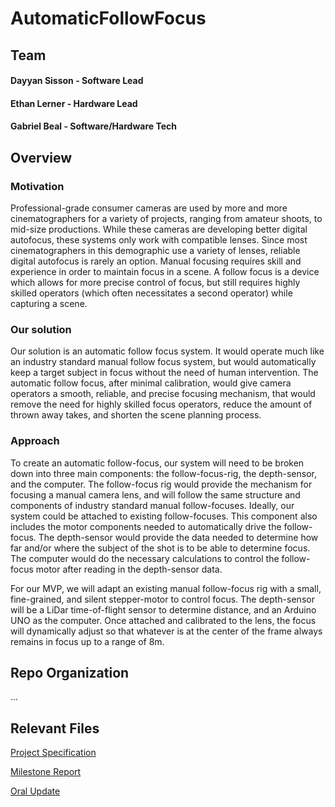 # AutomaticFollowFocus

## Team
#### Dayyan Sisson - Software Lead
#### Ethan Lerner - Hardware Lead
#### Gabriel Beal - Software/Hardware Tech

## Overview

### Motivation
Professional-grade consumer cameras are used by more and more cinematographers for a variety of projects, ranging from amateur shoots, to mid-size productions. While these cameras are developing better digital autofocus, these systems only work with compatible lenses. Since most cinematographers in this demographic use a variety of lenses, reliable digital autofocus is rarely an option. Manual focusing requires skill and experience in order to maintain focus in a scene. A follow focus is a device which allows for more precise control of focus, but still requires highly skilled operators (which often necessitates a second operator) while capturing a scene.

### Our solution
Our solution is an automatic follow focus system. It would operate much like an industry standard manual follow focus system, but would automatically keep a target subject in focus  without the need of human intervention. The automatic follow focus, after minimal calibration, would give camera operators a smooth, reliable, and precise focusing mechanism, that would remove the need for highly skilled focus operators, reduce the amount of thrown away takes, and shorten the scene planning process.

### Approach
To create an automatic follow-focus, our system will need to be broken down into three main components: the follow-focus-rig, the depth-sensor, and the computer. The follow-focus rig would provide the mechanism for focusing a manual camera lens, and will follow the same structure and components of industry standard manual follow-focuses. Ideally, our system could be attached to existing follow-focuses. This component also includes the motor components needed to automatically drive the follow-focus. The depth-sensor would provide the data needed to determine how far and/or where the subject of the shot is to be able to determine focus. The computer would do the necessary calculations to control the follow-focus motor after reading in the depth-sensor data.

For our MVP, we will adapt an existing manual follow-focus rig with a small, fine-grained, and silent stepper-motor to control focus. The depth-sensor will be a LiDar time-of-flight sensor to determine distance, and an Arduino UNO as the computer. Once attached and calibrated to the lens, the focus will dynamically adjust so that whatever is at the center of the frame always remains in focus up to a range of 8m. 


## Repo Organization
...

## Relevant Files
[Project Specification](https://docs.google.com/document/u/1/d/e/2PACX-1vR7f_SCI-wuG92Et0VP4YWmQdNeJKLPD-W7jhbWiDdFht9IB5lYc-DVYsRZljCv2UFADpbiVSlDBm2-/pub)

[Milestone Report](https://docs.google.com/document/d/e/2PACX-1vRDqsqV7q2qU70tZm42NWyuAJPylhJETKva-iidkfWNiynRTFDRNkfxW0TCXdBWoWRqfZBtMWYlbz5G/pub)

[Oral Update](https://docs.google.com/presentation/d/e/2PACX-1vSpkfmF8wC4bcpIy2F_BTrdK_YAkHR9gESRvpczLLuf5MXxQVo-R_bJhY_RxzTn6OQB8V0ov08AnhvS/pub?start=false&loop=false&delayms=3000)


